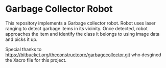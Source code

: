 # Garbage Collector Robot

This repository implements a Garbage collector robot. Robot uses laser ranging to detect garbage items in its vicinity. Once detected, robot approaches the item and identify the class it belongs to using image data and picks it up.

Special thanks to https://bitbucket.org/theconstructcore/garbagecollector.git who desgined the Xacro file for this project.
